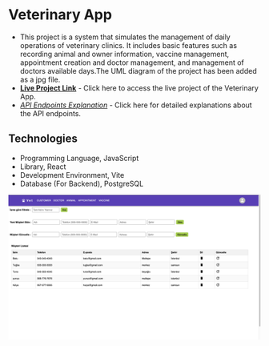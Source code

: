 # Veterinary App

- This project is a system that simulates the management of daily operations of veterinary clinics. It includes basic features such as recording animal and owner information, vaccine management, appointment creation and doctor management, and management of doctors available days.The UML diagram of the project has been added as a jpg file.
- **[Live Project Link](https://vetapp-frontend-eight.vercel.app/)** - Click here to access the live project of the Veterinary App.
- _[API Endpoints Explanation](https://github.com/nidaonder/VetManagementSystem.git)_ - Click here for detailed explanations about the API endpoints.

## Technologies

* Programming Language, JavaScript
* Library, React
* Development Environment, Vite
* Database (For Backend), PostgreSQL

![Alternatif metin](images/VetApp.png)